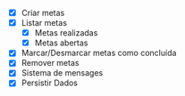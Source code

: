 - [x] Criar metas
- [x] Listar metas
    - [x] Metas realizadas
    - [x] Metas abertas
- [x] Marcar/Desmarcar metas como concluída
- [x] Remover metas
- [x] Sistema de mensages
- [x] Persistir Dados